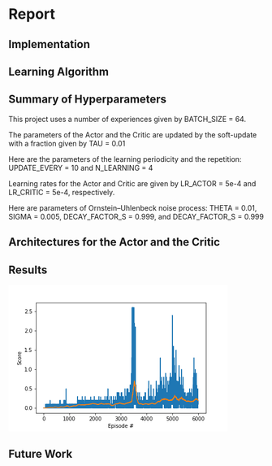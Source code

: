 # Report

## Implementation

## Learning Algorithm

## Summary of Hyperparameters
This project uses a number of experiences given by BATCH_SIZE = 64.

The parameters of the Actor and the Critic are updated by the soft-update with a fraction given by TAU = 0.01

Here are the parameters of the learning periodicity and the repetition: UPDATE_EVERY = 10 and N_LEARNING = 4

Learning rates for the Actor and Critic are given by LR_ACTOR = 5e-4 and LR_CRITIC = 5e-4, respectively.

Here are parameters of Ornstein–Uhlenbeck noise process: THETA = 0.01, SIGMA = 0.005, DECAY_FACTOR_S = 0.999, and DECAY_FACTOR_S = 0.999


## Architectures for the Actor and the Critic

## Results


![Figure of Score](https://github.com/hurxx018/Udacity_CollaborationAndCompetition/blob/master/scores_collaboration_and_competition.png)



## Future Work